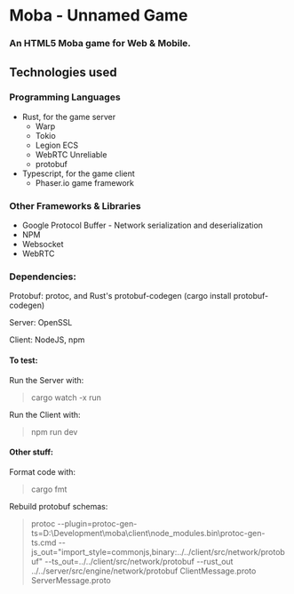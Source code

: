 # Moba - Unnamed Game

### An HTML5 Moba game for Web & Mobile.

## Technologies used 

### Programming Languages 
- Rust, for the game server
  - Warp
  - Tokio
  - Legion ECS
  - WebRTC Unreliable
  - protobuf
- Typescript, for the game client
  - Phaser.io game framework

### Other Frameworks & Libraries
- Google Protocol Buffer - Network serialization and deserialization
- NPM
- Websocket
- WebRTC

### Dependencies:

Protobuf: protoc, and Rust's protobuf-codegen (cargo install protobuf-codegen)

Server: OpenSSL 

Client: NodeJS, npm

#### To test:

Run the Server with:

> cargo watch -x run

Run the Client with:

> npm run dev

#### Other stuff:

Format code with:
> cargo fmt

Rebuild protobuf schemas:
> protoc --plugin=protoc-gen-ts=D:\Development\moba\client\node_modules\.bin\protoc-gen-ts.cmd --js_out="import_style=commonjs,binary:../../client/src/network/protobuf" --ts_out=../../client/src/network/protobuf --rust_out ../../server/src/engine/network/protobuf ClientMessage.proto ServerMessage.proto
